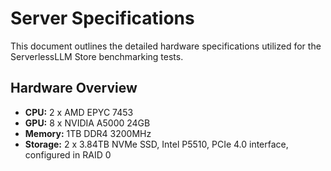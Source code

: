 # Server Specifications

This document outlines the detailed hardware specifications utilized for the ServerlessLLM Store benchmarking tests.

## Hardware Overview

- **CPU:** 2 x AMD EPYC 7453
- **GPU:** 8 x NVIDIA A5000 24GB
- **Memory:** 1TB DDR4 3200MHz
- **Storage:** 2 x 3.84TB NVMe SSD, Intel P5510, PCIe 4.0 interface, configured in RAID 0